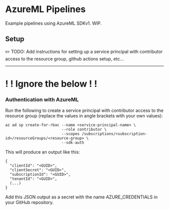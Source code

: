 # AzureML Pipelines

Example pipelines using AzureML SDKv1. WIP.


## Setup

:pencil2: TODO: Add instructions for setting up a service principal with contributor access to the resource group, github actions setup, etc...

---

# ! ! Ignore the below ! !

### Authentication with AzureML

Run the following to create a service principal with contributor access to the resource group (replace the values in angle brackets with your own values):

```
az ad sp create-for-rbac --name <service-principal-name> \
                         --role contributor \
                         --scopes /subscriptions/<subscription-id>/resourceGroups/<resource-group> \
                         --sdk-auth
```

This will produce an output like this:

```
{
  "clientId": "<GUID>",
  "clientSecret": "<GUID>",
  "subscriptionId": "<GUID>",
  "tenantId": "<GUID>",
  (...)
}
```

Add this JSON output as a secret with the name AZURE_CREDENTIALS in your GitHub repository.